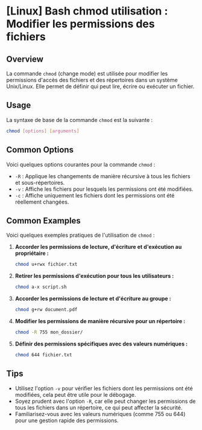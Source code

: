 # [Linux] Bash chmod utilisation : Modifier les permissions des fichiers

## Overview
La commande `chmod` (change mode) est utilisée pour modifier les permissions d'accès des fichiers et des répertoires dans un système Unix/Linux. Elle permet de définir qui peut lire, écrire ou exécuter un fichier.

## Usage
La syntaxe de base de la commande `chmod` est la suivante :

```bash
chmod [options] [arguments]
```

## Common Options
Voici quelques options courantes pour la commande `chmod` :

- `-R` : Applique les changements de manière récursive à tous les fichiers et sous-répertoires.
- `-v` : Affiche les fichiers pour lesquels les permissions ont été modifiées.
- `-c` : Affiche uniquement les fichiers dont les permissions ont été réellement changées.

## Common Examples
Voici quelques exemples pratiques de l'utilisation de `chmod` :

1. **Accorder les permissions de lecture, d'écriture et d'exécution au propriétaire :**
   ```bash
   chmod u+rwx fichier.txt
   ```

2. **Retirer les permissions d'exécution pour tous les utilisateurs :**
   ```bash
   chmod a-x script.sh
   ```

3. **Accorder les permissions de lecture et d'écriture au groupe :**
   ```bash
   chmod g+rw document.pdf
   ```

4. **Modifier les permissions de manière récursive pour un répertoire :**
   ```bash
   chmod -R 755 mon_dossier/
   ```

5. **Définir des permissions spécifiques avec des valeurs numériques :**
   ```bash
   chmod 644 fichier.txt
   ```

## Tips
- Utilisez l'option `-v` pour vérifier les fichiers dont les permissions ont été modifiées, cela peut être utile pour le débogage.
- Soyez prudent avec l'option `-R`, car elle peut changer les permissions de tous les fichiers dans un répertoire, ce qui peut affecter la sécurité.
- Familiarisez-vous avec les valeurs numériques (comme 755 ou 644) pour une gestion rapide des permissions.